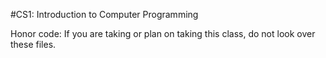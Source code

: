 #CS1: Introduction to Computer Programming

Honor code: If you are taking or plan on taking this class, do not look over these files.

